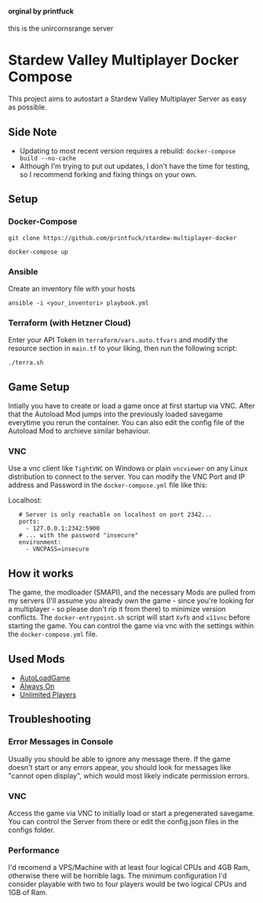 #### orginal by  printfuck

this is the unircornsrange server 

# Stardew Valley Multiplayer Docker Compose

This project aims to autostart a Stardew Valley Multiplayer Server as easy as possible.

## Side Note

 - Updating to most recent version requires a rebuild: `docker-compose build --no-cache` 
 - Although I'm trying to put out updates, I don't have the time for testing, so I recommend forking and fixing things on your own.

## Setup

### Docker-Compose
 
```
git clone https://github.com/printfuck/stardew-multiplayer-docker

docker-compose up
```
### Ansible

Create an inventory file with your hosts

```
ansible -i <your_inventori> playbook.yml
```

### Terraform (with Hetzner Cloud)

Enter your API Token in `terraform/vars.auto.tfvars` and modify the resource section in `main.tf` to your liking, then run the following script:

```
./terra.sh
```

## Game Setup

Intially you have to create or load a game once at first startup via VNC. After that the Autoload Mod jumps into the previously loaded savegame everytime you rerun the container. You can also edit the config file of the Autoload Mod to archieve similar behaviour.

### VNC

Use a vnc client like `TightVNC` on Windows or plain `vncviewer` on any Linux distribution to connect to the server. You can modify the VNC Port and IP address and Password in the `docker-compose.yml` file like this:

Localhost:
```
   # Server is only reachable on localhost on port 2342...
   ports:
     - 127.0.0.1:2342:5900
   # ... with the password "insecure"
   environment:
     - VNCPASS=insecure
```

## How it works

The game, the modloader (SMAPI), and the necessary Mods are pulled from my servers (I'll assume you already own the game - since you're looking for a multiplayer - so please don't rip it from there) to minimize version conflicts. The `docker-entrypoint.sh` script will start `Xvfb` and `x11vnc` before starting the game. You can control the game via vnc with the settings within the `docker-compose.yml` file.

## Used Mods

* [AutoLoadGame](https://www.nexusmods.com/stardewvalley/mods/2509)
* [Always On](https://community.playstarbound.com/threads/updating-mods-for-stardew-valley-1-4.156000/page-20#post-3353880)
* [Unlimited Players](https://www.nexusmods.com/stardewvalley/mods/2213)

## Troubleshooting

### Error Messages in Console

Usually you should be able to ignore any message there. If the game doesn't start or any errors appear, you should look for messages like "cannot open display", which would most likely indicate permission errors.

### VNC

Access the game via VNC to initially load or start a pregenerated savegame. You can control the Server from there or edit the config.json files in the configs folder.

### Performance

I'd recomend a VPS/Machine with at least four logical CPUs and 4GB Ram, otherwise there will be horrible lags. The minimum configuration I'd consider playable with two to four players would be two logical CPUs and 1GB of Ram.
